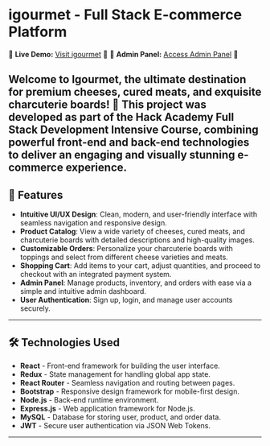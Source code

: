 # igourmet - Full Stack E-commerce Platform

🎉 **Live Demo:** [Visit igourmet](https://igourmet-client.vercel.app/) 🎉
🔑 **Admin Panel:** [Access Admin Panel](https://igourmet-admin.vercel.app/login) 🔑

Welcome to **Igourmet**, the ultimate destination for premium cheeses, cured meats, and exquisite charcuterie boards! 🎉 This project was developed as part of the **Hack Academy Full Stack Development Intensive Course**, combining powerful front-end and back-end technologies to deliver an engaging and visually stunning e-commerce experience.
---
## 🚀 Features

- **Intuitive UI/UX Design**: Clean, modern, and user-friendly interface with seamless navigation and responsive design.
- **Product Catalog**: View a wide variety of cheeses, cured meats, and charcuterie boards with detailed descriptions and high-quality images.
- **Customizable Orders**: Personalize your charcuterie boards with toppings and select from different cheese varieties and meats.
- **Shopping Cart**: Add items to your cart, adjust quantities, and proceed to checkout with an integrated payment system.
- **Admin Panel**: Manage products, inventory, and orders with ease via a simple and intuitive admin dashboard.
- **User Authentication**: Sign up, login, and manage user accounts securely.

---

## 🛠️ Technologies Used

- **React** - Front-end framework for building the user interface.
- **Redux** - State management for handling global app state.
- **React Router** - Seamless navigation and routing between pages.
- **Bootstrap** - Responsive design framework for mobile-first design.
- **Node.js** - Back-end runtime environment.
- **Express.js** - Web application framework for Node.js.
- **MySQL** - Database for storing user, product, and order data.
- **JWT** - Secure user authentication via JSON Web Tokens.

---

